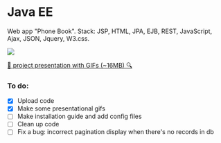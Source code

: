 # Java EE
Web app "Phone Book". Stack: JSP, HTML, JPA, EJB, REST, JavaScript, Ajax, JSON, Jquery, W3.css.

![](https://i.imgur.com/m5oAncK.png?1)

[:mag_right: project presentation with GIFs (~16MB) :mag:](GIFSPRESENTATION.md)

### To do:
- [x] Upload code
- [x] Make some presentational gifs
- [ ] Make installation guide and add config files
- [ ] Clean up code
- [ ] Fix a bug: incorrect pagination display when there's no records in db
